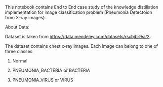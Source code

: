 This notebook contains End to End case study of the knowledge distillation implementation for image classification problem (Pneumonia Detectoion from X-ray images).


About Data:

Dataset is taken from https://data.mendeley.com/datasets/rscbjbr9sj/2.

The dataset contains chest x-ray images. Each image can belong to one of three classes:

1) Normal

2) PNEUMONIA_BACTERIA or BACTERIA

3) PNEUMONIA_VIRUS or VIRUS
